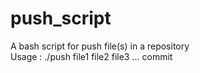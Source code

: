 # push_script
A bash script for push file(s) in a repository  
Usage : ./push file1 file2 file3 ... commit
